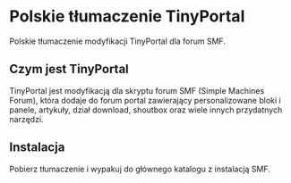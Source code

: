 # Polskie tłumaczenie TinyPortal
Polskie tłumaczenie modyfikacji TinyPortal dla forum SMF.

## Czym jest TinyPortal
TinyPortal jest modyfikacją dla skryptu forum SMF (Simple Machines Forum), która dodaje do forum portal zawierający personalizowane bloki i panele, artykuły, dział download, shoutbox oraz wiele innych przydatnych narzędzi.

## Instalacja
Pobierz tłumaczenie i wypakuj do głównego katalogu z instalacją SMF.
